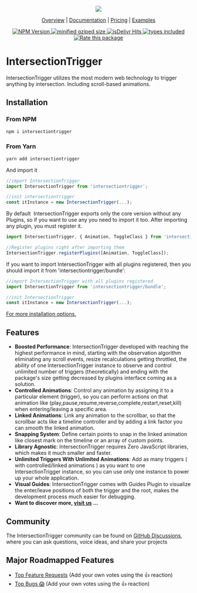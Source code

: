 <p align="center">
  <a href="https://sunshine-themes.com/?appID=ss_app_1" target="__blank">
    <img src="https://raw.githubusercontent.com/sherif-magdy/sunshine-assets/main/intersectiontrigger-logo-no-bg.png"/>
  </a>
</p>

<p align="center">
  <a href="https://sunshine-themes.com/?appID=ss_app_1">Overview</a> |
  <a href="https://sunshine-themes.com/?appID=ss_app_1&tab=docs">Documentation</a> |
  <a href="https://sunshine-themes.com/?appID=ss_app_1&tab=pricing">Pricing</a> |
  <a href="https://codepen.io/collection/qOpKmv">Examples</a>
</p>

<p align="center">
  <a href="https://www.npmjs.com/package/intersectiontrigger">
    <img alt="NPM Version" src="https://badgen.net/npm/v/intersectiontrigger" />
  </a>
  <!-- <a href="https://bundlephobia.com/result?p=intersectiontrigger">
    <img alt="tree-shakeable" src="https://badgen.net/bundlephobia/tree-shaking/intersectiontrigger" />
  </a> -->
  <a href="https://bundlephobia.com/result?p=intersectiontrigger">
    <img alt="minified gziped size" src="https://badgen.net/bundlephobia/minzip/intersectiontrigger" />
  </a>
  <!-- <a href="https://bundlephobia.com/result?p=intersectiontrigger">
    <img alt="Dependency count" src="https://badgen.net/bundlephobia/dependency-count/intersectiontrigger" />
  </a> -->
  <a href="https://www.jsdelivr.com/package/npm/intersectiontrigger">
    <img src="https://data.jsdelivr.com/v1/package/npm/intersectiontrigger/badge?style=rounded" alt="jsDelivr Hits"/>
  </a>
  <a href="https://npmjs.org/package/intersectiontrigger">
    <img alt="types included" src="https://badgen.net/npm/types/intersectiontrigger" />
  </a>
  <a href="https://openbase.com/js/intersectiontrigger?utm_source=embedded&amp;utm_medium=badge&amp;utm_campaign=rate-badge"><img src="https://badges.openbase.com/js/rating/intersectiontrigger.svg?token=fKPUe/O+HyTf9vpGcxPEOqx9SD54yG9T0e/Biw7dk3I=" alt="Rate this package"></a>
</p>

# IntersectionTrigger

IntersectionTrigger utilizes the most modern web technology to trigger anything by intersection. Including scroll-based animations.

## Installation

### From NPM

```bash
npm i intersectiontrigger
```

### From Yarn

```bash
yarn add intersectiontrigger
```

And import it

```javascript
//import IntersectionTrigger
import IntersectionTrigger from 'intersectiontrigger';

//init intersectiontrigger
const itInstance = new IntersectionTrigger(...);
```

By default  IntersectionTrigger exports only the core version without any Plugins, so if you want to use any you need to import it too. After importing any plugin, you must register it.

```javascript
import IntersectionTrigger, { Animation, ToggleClass } from 'intersectiontrigger';

//Register plugins right after importing them
IntersectionTrigger.registerPlugins([Animation, ToggleClass]);
```

If you want to import IntersectionTrigger with all plugins registered, then you should import it from 'intersectiontrigger/bundle':

```javascript
//import IntersectionTrigger with all plugins registered
import IntersectionTrigger from 'intersectiontrigger/bundle';

//init IntersectionTrigger
const itInstance = new IntersectionTrigger(...);
```

[For more installation options.](https://sunshine-themes.com/?appID=ss_app_1&tab=docs)

## Features

- **Boosted Performance**: IntersectionTrigger developed with reaching the highest performance in mind, starting with the observation algorithm eliminating any scroll events, resize recalculations getting throttled, the ability of one IntersectionTrigger instance to observe and control unlimited number of triggers (theoretically) and ending with the package's size getting decreased by plugins interface coming as a solution.
- **Controlled Animations**: Control any animation by assigning it to a particular element (trigger), so you can perform actions on that animation like (play,pause,resume,reverse,complete,restart,reset,kill) when entering/leaving a specific area.
- **Linked Animations**: Link any animation to the scrollbar, so that the scrollbar acts like a timeline controller and by adding a link factor you can smooth the linked animation.
- **Snapping System**: Define certain points to snap in the linked animation like closest mark on the timeline or an array of custom points.
- **Library Agnostic**: IntersectionTrigger requires Zero JavaScript libraries, which makes it much smaller and faster.
- **Unlimited Triggers With Unlimited Animations**: Add as many triggers ( with controlled/linked animations ) as you want to one IntersectionTrigger instance, so you can use only one instance to power up your whole application.
- **Visual Guides**: IntersectionTrigger comes with Guides Plugin to visualize the enter/leave positions of both the trigger and the root, makes the development process much easier for debugging.
- **Want to discover more, [visit us](https://sunshine-themes.com/?appID=ss_app_1) ...**

## Community

The IntersectionTrigger community can be found on [GitHub Discussions](https://github.com/sunshine-themes/intersectionTrigger/discussions), where you can ask questions, voice ideas, and share your projects

## Major Roadmapped Features

- [Top Feature Requests](https://github.com/sunshine-themes/intersectionTrigger/issues?q=is%3Aissue+is%3Aopen+label%3A%22feature+request%22+sort%3Areactions-%2B1-desc+) (Add your own votes using the 👍 reaction)
- [Top Bugs 😱](https://github.com/sunshine-themes/intersectionTrigger/issues?q=is%3Aissue+is%3Aopen+-label%3A%22feature+request%22++sort%3Areactions-%2B1-desc+) (Add your own votes using the 👍 reaction)
